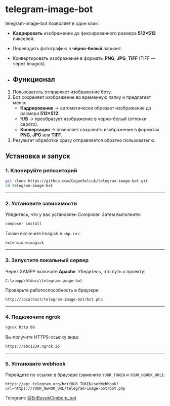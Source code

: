 # telegram-image-bot

telegram-image-bot позволяет в один клик:

- **Кадрировать** изображение до фиксированного размера **512×512** пикселей.
- Переводить фотографию в **чёрно‑белый** вариант.
- Конвертировать изображение в форматы **PNG**, **JPG**, **TIFF** (TIFF — через Imagick).

- ## Функционал

1. Пользователь отправляет изображение боту.
2. Бот сохраняет изображение во временную папку и предлагает меню:
   - **Кадрирование** → автоматически обрезает изображение до размера **512×512**.
   - **Ч/Б** → преобразует изображение в черно-белый (оттенки серого).
   - **Конвертация** → позволяет сохранить изображение в форматах **PNG**, **JPG** или **TIFF**.
3. Результат обработки сразу отправляется обратно пользователю.


## Установка и запуск

### 1. Клонируйте репозиторий

```bash
git clone https://github.com/CaganSelcuk/telegram-image-bot.git
cd telegram-image-bot
```
---
### 2. Установите зависимости
Убедитесь, что у вас установлен Composer.
Затем выполните:
```bash
composer install
```
Также включите Imagick в `php.ini`:
```
extension=imagick
```
---
### 3. Запустите локальный сервер
Через XAMPP включите **Apache**. Убедитесь, что путь к проекту:
```
C:\xampp\htdocs\telegram-image-bot
```
Проверьте работоспособность в браузере:
```
http://localhost/telegram-image-bot/bot.php
```
---
### 4. Подключите ngrok

```bash
ngrok http 80
```
Вы получите HTTPS-ссылку вида:
```
https://abc1234.ngrok.io
```
---
### 5. Установите webhook
Перейдите по ссылке в браузере (замените `YOUR_TOKEN` и `YOUR_NGROK_URL`):
```
https://api.telegram.org/botYOUR_TOKEN/setWebhook?url=https://YOUR_NGROK_URL/telegram-image-bot/bot.php
```
Telegram: [@EnBuyukCimbom_bot](https://t.me/EnBuyukCimbom_bot)
